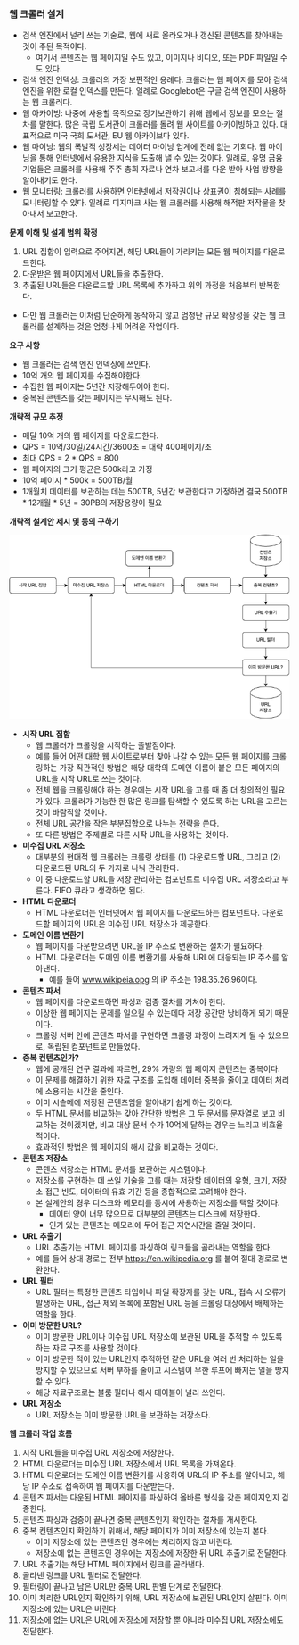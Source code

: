 ### 웹 크롤러 설계
* 검색 엔진에서 널리 쓰는 기술로, 웹에 새로 올라오거나 갱신된 콘텐츠를 찾아내는 것이 주된 목적이다.
  * 여기서 콘텐츠는 웹 페이지일 수도 있고, 이미지나 비디오, 또는 PDF 파일일 수도 있다.
* 검색 엔진 인덱싱: 크롤러의 가장 보편적인 용례다. 크롤러는 웹 페이지를 모아 검색 엔진을 위한 로컬 인덱스를 만든다. 일례로 Googlebot은 구글 검색 엔진이 사용하는 웹 크롤러다.
* 웹 아카이빙: 나중에 사용할 목적으로 장기보관하기 위해 웹에서 정보를 모으는 절차를 말한다. 많은 국립 도서관이 크롤러를 돌려 웹 사이트를 아카이빙하고 있다. 대표적으로 미국 국회 도서관, EU 웹 아카이브다 있다.
* 웹 마이닝: 웹의 폭발적 성장세는 데이터 마이닝 업계에 전례 없는 기회다. 웹 마이닝을 통해 인터넷에서 유용한 지식을 도출해 낼 수 있는 것이다. 일례로, 유명 금융 기업들은 크롤러를 사용해 주주 총회 자료나 연차 보고서를 다운 받아 사업 방향을 알아내기도 한다.
* 웹 모니터링: 크롤러를 사용하면 인터넷에서 저작권이나 상표권이 침해되는 사례를 모니터링할 수 있다. 일례로 디지마크 사는 웹 크롤러를 사용해 해적판 저작물을 찾아내서 보고한다.

**문제 이해 및 설계 범위 확정**
1. URL 집합이 입력으로 주어지면, 해당 URL들이 가리키는 모든 웹 페이지를 다운로드한다.
2. 다운받은 웹 페이지에서 URL들을 추출한다.
3. 추출된 URL들은 다운로드할 URL 목록에 추가하고 위의 과정을 처음부터 반복한다.

* 다만 웹 크롤러는 이처럼 단순하게 동작하지 않고 엄청난 규모 확장성을 갖는 웹 크롤러를 설계하는 것은 엄청나게 어려운 작업이다.

**요구 사항**
* 웹 크롤러는 검색 엔진 인덱싱에 쓰인다.
* 10억 개의 웹 페이지를 수집해야한다.
* 수집한 웹 페이지는 5년간 저장해두어야 한다.
* 중복된 콘텐츠를 갖는 페이지는 무시해도 된다.

**개략적 규모 추정**
* 매달 10억 개의 웹 페이지를 다운로드한다.
* QPS = 10억/30일/24시간/3600초 = 대략 400페이지/초
* 최대 QPS = 2 * QPS = 800
* 웹 페이지의 크기 평균은 500k라고 가정
* 10억 페이지 * 500k = 500TB/월
* 1개월치 데이터를 보관하는 데는 500TB, 5년간 보관한다고 가정하면 결국 500TB * 12개월 * 5년 = 30PB의 저장용량이 필요

**개략적 설계안 제시 및 동의 구하기**

![web-crawler](../../image/web-crawler-1.png)

* **시작 URL 집합**
  * 웹 크롤러가 크롤링을 시작하는 출발점이다. 
  * 예를 들어 어떤 대학 웹 사이트로부터 찾아 나갈 수 있는 모든 웹 페이지를 크롤링하는 가장 직관적인 방법은 해당 대학의 도메인 이름이 붙은 모든 페이지의 URL을 시작 URL로 쓰는 것이다.
  * 전체 웹을 크롤링해야 하는 경우에는 시작 URL을 고를 때 좀 더 창의적인 필요가 있다. 크롤러가 가능한 한 많은 링크를 탐색할 수 있도록 하는 URL을 고르는 것이 바람직할 것이다.
  * 전체 URL 공간을 작은 부분집합으로 나누는 전략을 쓴다.
  * 또 다른 방법은 주제별로 다른 시작 URL을 사용하는 것이다.
* **미수집 URL 저장소**
  * 대부분의 현대적 웹 크롤러는 크롤링 상태를 (1) 다운로드할 URL, 그리고 (2) 다운로드된 URL의 두 가지로 나눠 관리한다.
  * 이 중 다운로드할 URL을 저장 관리하는 컴포넌트르 미수집 URL 저장소라고 부른다. FIFO 큐라고 생각하면 된다.
* **HTML 다운로더**
  * HTML 다운로더는 인터넷에서 웹 페이지를 다운로드하는 컴포넌트다. 다운로드할 페이지의 URL은 미수집 URL 저장소가 제공한다.
* **도메인 이름 변환기**
  * 웹 페이지를 다운받으려면 URL을 IP 주소로 변환하는 절차가 필요하다.
  * HTML 다운로더는 도메인 이름 변환기를 사용해 URL에 대응되는 IP 주소를 알아낸다.
    * 예를 들어 www.wikipeia.opg 의 iP 주소는 198.35.26.96이다.
* **콘텐츠 파서**
  * 웹 페이지를 다운로드하면 파싱과 검증 절차를 거쳐야 한다.
  * 이상한 웹 페이지는 문제를 일으킬 수 있는데다 저장 공간만 낭비하게 되기 때문이다.
  * 크롤링 서버 안에 콘텐츠 파서를 구현하면 크롤링 과정이 느려지게 될 수 있으므로, 독립된 컴포넌트로 만들었다.
* **중복 컨텐츠인가?**
  * 웹에 공개된 연구 결과에 따르면, 29% 가량의 웹 페이지 콘텐츠는 중복이다.
  * 이 문제를 해결하기 위한 자료 구조를 도입해 데이터 중복을 줄이고 데이터 처리에 소용되는 시간을 줄인다.
  * 이미 시슽메에 저장된 콘텐츠임을 알아내기 쉽게 하는 것이다.
  * 두 HTML 문서를 비교하는 갖아 간단한 방법은 그 두 문서를 문자열로 보고 비교하는 것이겠지만, 비교 대상 문서 수가 10억에 달하는 경우는 느리고 비효율적이다.
  * 효과적인 방법은 웹 페이지의 해시 값을 비교하는 것이다.
* **콘텐츠 저장소**
  * 콘텐츠 저장소는 HTML 문서를 보관하는 시스템이다.
  * 저장소를 구현하는 데 쓰일 기술을 고를 때는 저장할 데이터의 유형, 크기, 저장소 접근 빈도, 데이터의 유효 기간 등을 종합적으로 고려해야 한다.
  * 본 설계안의 경우 디스크와 메모리를 동시에 사용하는 저장소를 택할 것이다.
    * 데이터 양이 너무 많으므로 대부분의 콘텐츠는 디스크에 저장한다.
    * 인기 있는 콘텐츠는 메모리에 두어 접근 지연시간을 줄일 것이다.
* **URL 추출기**
  * URL 추출기는 HTML 페이지를 파싱하여 링크들을 골라내는 역할을 한다. 
  * 예를 들어 상대 경로는 전부 https://en.wikipedia.org 를 붙여 절대 경로로 변환한다. 
* **URL 필터**
  * URL 필터는 특정한 콘텐츠 타입이나 파일 확장자를 갖는 URL, 접속 시 오류가 발생하는 URL, 접근 제외 목록에 포함된 URL 등을 크롤링 대상에서 배제하는 역할을 한다.
* **이미 방문한 URL?**
  * 이미 방문한 URL이나 미수집 URL 저장소에 보관된 URL을 추적할 수 있도록 하는 자료 구조를 사용할 것이다.
  * 이미 방문한 적이 있는 URL인지 추적하면 같은 URL을 여러 번 처리하는 일을 방지할 수 있으므로 서버 부하를 줄이고 시스템이 무한 루프에 빠지는 일을 방지할 수 있다.
  * 해당 자료구조로는 블룸 필터나 해시 테이블이 널리 쓰인다.
* **URL 저장소**
  * URL 저장소는 이미 방문한 URL을 보관하는 저장소다.

**웹 크롤러 작업 흐름**
1. 시작 URL들을 미수집 URL 저장소에 저장한다.
2. HTML 다운로더는 미수집 URL 저장소에서 URL 목록을 가져온다.
3. HTML 다운로더는 도메인 이름 변환기를 사용하여 URL의 IP 주소를 알아내고, 해당 IP 주소로 접속하여 웹 페이지를 다운받는다.
4. 콘텐츠 파서는 다운된 HTML 페이지를 파싱하여 올바른 형식을 갖춘 페이지인지 검증한다.
5. 콘텐츠 파싱과 검증이 끝나면 중복 콘텐츠인지 확인하는 절차를 개시한다.
6. 중복 컨텐츠인지 확인하기 위해서, 해당 페이지가 이미 저장소에 있는지 본다.
   * 이미 저장소에 있는 콘텐츠인 경우에는 처리하지 않고 버린다.
   * 저장소에 없는 콘텐츠인 경우에는 저장소에 저장한 뒤 URL 추출기로 전달한다.
7. URL 추출기는 해당 HTML 페이지에서 링크를 골라낸다.
8. 골라낸 링크를 URL 필터로 전달한다.
9. 필터링이 끝나고 남은 URL만 중복 URL 판별 단계로 전달한다.
10. 이미 처리한 URL인지 확인하기 위해, URL 저장소에 보관된 URL인지 살핀다. 이미 저장소에 있는 URL은 버린다.
11. 저장소에 없는 URL은 URL에 저장소에 저장할 뿐 아니라 미수집 URL 저장소에도 전달한다.
